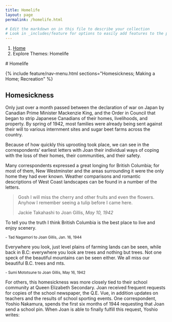 ```yaml
---
title: Homelife
layout: page
permalink: /homelife.html

# Edit the markdown on in this file to describe your collection
# Look in _includes/feature for options to easily add features to the page
---
```

<nav style="--bs-breadcrumb-divider: url(&#34;data:image/svg+xml,%3Csvg xmlns='http://www.w3.org/2000/svg' width='8' height='8'%3E%3Cpath d='M2.5 0L1 1.5 3.5 4 1 6.5 2.5 8l4-4-4-4z' fill='currentColor'/%3E%3C/svg%3E&#34;);" aria-label="breadcrumb">
  <ol class="breadcrumb">
    <li class="breadcrumb-item"><a href="#">Home</a></li>
    <li class="breadcrumb-item active" aria-current="page">Explore Themes: Homelife</li>
  </ol>
</nav>
# Homelife 

{% include feature/nav-menu.html sections="Homesickness; Making a Home; Recreation" %}

## Homesickness

Only just over a month passed between the declaration of war on Japan by Canadian Prime Minister Mackenzie King, and the Order in Council that began to strip Japanese Canadians of their homes, livelihoods, and property. By spring of 1942, most families were already being sent against their will to various internment sites and sugar beet farms across the country.

Because of how quickly this uprooting took place, we can see in the correspondents’ earliest letters with Joan their individual ways of coping with the loss of their homes, their communities, and their safety.

Many correspondents expressed a great longing for British Columbia; for most of them, New Westminster and the areas surrounding it were the only home they had ever known. Weather comparisons and romantic descriptions of West Coast landscapes can be found in a number of the letters.

<div class="card-group">
  <div class="card bg-light mb-3">
    <div class="card-body">
 	   <blockquote class="blockquote mb-0"><p>Gosh I will miss the cherry and other fruits and even the flowers. 	Anyhow I remember seeing a tulip before I came here.</p>
      <footer class="blockquote-footer">Jackie Takahashi to Joan Gillis, <cite title="Source Title">May 10, 1942</cite></footer>
    </blockquote>
    </div>
   </div>
  <div class="card bg-light mb-3">
    <div class="card-body">
      <p class="card-text">To tell you the truth I think British Columbia is the best place to live and enjoy scenery.</p>
      <p class="card-text"><small class="text-muted">- Tad Nagamori to Joan Gillis, Jan. 16, 1944</small></p>
    </div>
  </div>
  <div class="card bg-light mb-3">
    <div class="card-body">
      <p class="card-text">Everywhere you look, just level plains of farming lands can be seen, while back in B.C: everywhere you look are trees and nothing but trees. Not one speck of the beautiful mountains can be seen either. We all miss our beautiful B.C. trees and mts.</p>
      <p class="card-text"><small class="text-muted">- Sumi Mototsune to Joan Gillis, May 16, 1942</small></p>
    </div>
  </div>
</div>

For others, this homesickness was more closely tied to their school community at Queen Elizabeth Secondary. Joan received frequent requests for copies of the school newspaper, the Q.E. Vue, in addition updates on teachers and the results of school sporting events. One correspondent, Yoshio Nakamura, spends the first six months of 1944 requesting that Joan send a school pin. When Joan is able to finally fulfill this request, Yoshio writes:

